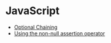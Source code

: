 # JavaScript
- [Optional Chaining](https://developer.mozilla.org/en-US/docs/Web/JavaScript/Reference/Operators/Optional_chaining)
- [Using the non-null assertion operator](https://learntypescript.dev/07/l2-non-null-assertion-operator)
